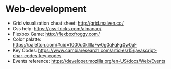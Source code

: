 # Web-development

* Grid visualization cheat sheet: http://grid.malven.co/
* Css help: https://css-tricks.com/almanac/
* Flexbox Game: http://flexboxfroggy.com/
* Color palatte: https://paletton.com/#uid=1000u0kllllaFw0g0qFqFg0w0aF
* Key Codes: https://www.cambiaresearch.com/articles/15/javascript-char-codes-key-codes
* Events reference: https://developer.mozilla.org/en-US/docs/Web/Events


